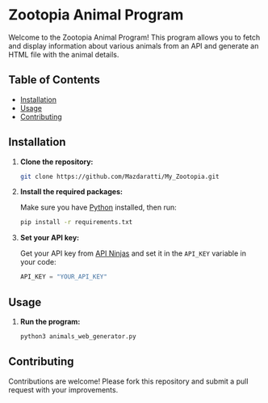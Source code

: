 # Zootopia Animal Program

Welcome to the Zootopia Animal Program! This program allows you to 
fetch and display information about various animals from an API and generate an HTML file with the animal details.

## Table of Contents

- [Installation](#installation)
- [Usage](#usage)
- [Contributing](#contributing)

## Installation

1. **Clone the repository:**

    ```bash
    git clone https://github.com/Mazdaratti/My_Zootopia.git
    ```

2. **Install the required packages:**

    Make sure you have [Python](https://www.python.org/downloads/) installed, then run:

    ```bash
    pip install -r requirements.txt
    ```

3. **Set your API key:**

    Get your API key from [API Ninjas](https://api-ninjas.com/) and set it in the `API_KEY` variable in your code:

    ```python
    API_KEY = "YOUR_API_KEY"
    ```

## Usage

1. **Run the program:**

    ```bash
    python3 animals_web_generator.py
    ```

## Contributing
Contributions are welcome! Please fork this repository and submit a pull request with your improvements.

